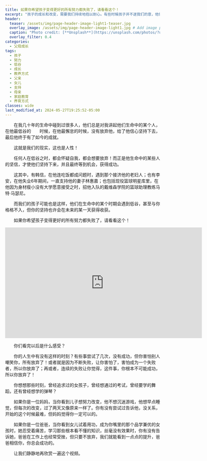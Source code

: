 ```yaml
---
title: 如果你希望孩子变得更好的所有努力都失败了，请看看这个！
excerpt: "孩子的成长和改变，需要我们持续地抱以耐心。有些时候孩子并不遂我们的意，他们没有达成我们的期望，甚至会让我们极其失望，但这个时候，你会放弃吗？"
header:
  teaser: /assets/img/page-header-image-light1-teaser.jpg
  overlay_image: /assets/img/page-header-image-light1.jpg # Add image post (optional)
  caption: "Photo credit: [**Unsplash**](https://unsplash.com/photos/?utm_source=unsplash&utm_medium=referral&utm_content=creditCopyText)"
  overlay_filter: 0.4
categories:
  - 父母成长
tags: 
  - 孩子
  - 努力
  - 低谷
  - 成长
  - 教养方式
  - 父亲
  - 女儿
  - 支持
  - 母亲
  - 家庭教育
  - 养育方式
classes: wide
last_modified_at: 2024-05-27T19:25:52-05:00
---
```


&emsp;&emsp;在我几十年的生命中碰到过很多人，他们总是对我讲起他们生命中的某个人，在他最低谷的&emsp;&emsp;时候，在他最懈怠的时候，没有放弃他，给了他信心坚持下去，最后他终于有了如今的成就。

&emsp;&emsp;这就是我们的现实，这也是人性！

&emsp;&emsp;任何人在低谷之时，都会怀疑自我，都会想要放弃！而正是他生命中的某些人的坚信，才使他们坚持下来，并且最终等到机会，获得成功。

&emsp;&emsp;这其中，有韩信，在他连吃饭都成问题时，遇到那个接济他的老妇人；也有李安，在他失业6年期间，一直支持他的妻子林惠嘉；也包括现役篮球明星库里，在他因为身材瘦小没有大学愿意接受之时，招他入队的戴维森学院的篮球助理教练马特·马瑟尼。

&emsp;&emsp;而我们的孩子可能也是这样，他们在生命中的某个时期会遇到低谷，甚至与你格格不入，但你的坚持也许会在未来的某一天获得收获。

&emsp;&emsp;如果你希望孩子变得更好的所有努力都失败了，请看看这个！

<iframe width="640" height="360" src="https://www.youtube-nocookie.com/embed/LmwbWom9dnA?controls=0" frameborder="0" allowfullscreen></iframe>

&emsp;&emsp;你们看完以后是什么感受？

&emsp;&emsp;你的人生中有没有这样的时刻？有些事尝试了几次，没有成功，但你害怕别人嘲笑你，所有放弃了！或者就是因为不断失败，让你害怕了，害怕成为一个失败者，所以你放弃了；再或者，连续的失败让你觉得，这件事，你根本不可能成功，所以你放弃了！

&emsp;&emsp;你想想那些时刻，曾经追求过的女孩子，曾经想通过的考试，曾经要学的舞蹈，还有曾经想学的弹琴？

&emsp;&emsp;如果你是一位妈妈，当你看到儿子想努力改变，他不想沉迷游戏，他想早点睡觉，但每次的改变，过了两天又像原来一样了。你有没有尝试过告诉他，没关系，开始的这个时候最难，但妈妈觉得你一定可以的。

&emsp;&emsp;如果你是一位爸爸，当你看到女儿试着用功，成为你嘴里的那个品学兼优的女孩时，她忍受着痛苦，学习那些根本看不懂的知识，丝毫没有效果时，你有没有告诉她，爸爸在工作上也经常受挫，但只要不放弃，我们就能看到一点点的提升，爸爸相信你，你总会成功的。

&emsp;&emsp;让我们静静地再欣赏一遍这个视频。

